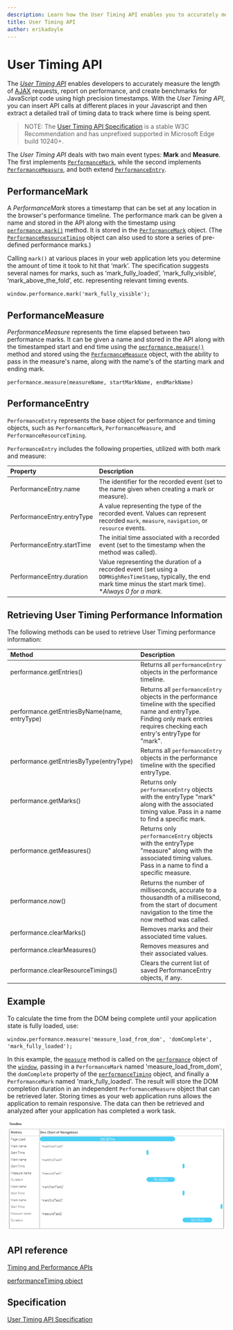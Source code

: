 ```yaml
---
description: Learn how the User Timing API enables you to accurately measure the length of AJAX requests, report on performance, and create benchmarks for JavaScript code using high precision timestamps.
title: User Timing API
author: erikadoyle
---
```


# User Timing API

The [*User Timing API*](http://www.w3.org/TR/user-timing/) enables developers to accurately measure the length of [AJAX](https://msdn.microsoft.com/library/cc891506(v=vs.85).aspx) requests, report on performance, and create benchmarks for JavaScript code using high precision timestamps. With the *User Timing API*, you can insert API calls at different places in your Javascript and then extract a detailed trail of timing data to track where time is being spent.

> NOTE: The [User Timing API Specification](http://www.w3.org/TR/user-timing/) is a stable W3C Recommendation and has unprefixed supported in Microsoft Edge build 10240+. 


The *User Timing API* deals with two main event types: **Mark** and **Measure**. The first implements [`PerformanceMark`](https://msdn.microsoft.com/library/jj585582(v=vs.85).aspx), while the second implements [`PerformanceMeasure`](https://msdn.microsoft.com/library/jj585583(v=vs.85).aspx), and both extend [`PerformanceEntry`](https://msdn.microsoft.com/library/jj585577(v=vs.85).aspx).

## PerformanceMark

A *PerformanceMark* stores a timestamp that can be set at any location in the browser's performance timeline. The performance mark can be given a name and stored in the API along with the timestamp using [`performance.mark()`](https://msdn.microsoft.com/library/jj585582(v=vs.85).aspx) method. It is stored in the [`PerformanceMark`](https://msdn.microsoft.com/library/jj585582(v=vs.85).aspx) object. (The [`PerformanceResourceTiming`](https://msdn.microsoft.com/library/jj585584(v=vs.85).aspx) object can also used to store a series of pre-defined performance marks.)

Calling `mark()` at various places in your web application lets you determine the amount of time it took to hit that ‘mark’. The specification suggests several names for marks, such as ‘mark_fully_loaded’, ‘mark_fully_visible’, ‘mark_above_the_fold’, etc. representing relevant timing events. 

```JS
window.performance.mark('mark_fully_visible');
```

## PerformanceMeasure

*PerformanceMeasure* represents the time elapsed between two performance marks. It can be given a name and stored in the API along with the timestamped start and end time using the [`performance.measure()`](https://msdn.microsoft.com/library/jj585594(v=vs.85).aspx) method and stored using the [`PerformanceMeasure`](https://msdn.microsoft.com/library/jj585583(v=vs.85).aspx) object, with the ability to pass in the measure's name, along with the name's of the starting mark and ending mark.

```JS
performance.measure(measureName, startMarkName, endMarkName)
```

## PerformanceEntry

`PerformanceEntry` represents the base object for performance and timing objects, such as `PerformanceMark`, `PerformanceMeasure`, and `PerformanceResourceTiming`. 

`PerformanceEntry` includes the following properties, utilized with both mark and measure:

Property | Description
:------------ | :-------------
PerformanceEntry.name | The identifier for the recorded event (set to the name given when creating a mark or measure).
PerformanceEntry.entryType | A value representing the type of the recorded event. Values can represent recorded `mark`, `measure`, `navigation`, or `resource` events.
PerformanceEntry.startTime | The initial time associated with a recorded event (set to the timestamp when the method was called).
PerformanceEntry.duration | Value representing the duration of a recorded event (set using a `DOMHighResTimeStamp`, typically, the end mark time minus the start mark time). **Always 0 for a mark.*

## Retrieving User Timing Performance Information

The following methods can be used to retrieve User Timing performance information:

Method | Description
:------------ | :-------------
performance.getEntries() | Returns all `performanceEntry` objects in the performance timeline.
performance.getEntriesByName(name, entryType) | Returns all `performanceEntry` objects in the performance timeline with the specified name and entryType. Finding only mark entries requires checking each entry's entryType for "mark".
performance.getEntriesByType(entryType) | Returns all `performanceEntry` objects in the performance timeline with the specified entryType.
performance.getMarks() | Returns only `performanceEntry` objects with the entryType "mark" along with the associated timing value. Pass in a name to find a specific mark. 
performance.getMeasures() | Returns only `performanceEntry` objects with the entryType "measure" along with the associated timing values. Pass in a name to find a specific measure. 
performance.now() | Returns the number of milliseconds, accurate to a thousandth of a millisecond, from the start of document navigation to the time the now method was called.
performance.clearMarks() | Removes marks and their associated time values.
performance.clearMeasures() | Removes measures and their associated values.
performance.clearResourceTimings() | Clears the current list of saved PerformanceEntry objects, if any.

## Example

To calculate the time from the DOM being complete until your application state is fully loaded, use:

```JS
window.performance.measure('measure_load_from_dom', 'domComplete', 'mark_fully_loaded');
```

In this example, the [`measure`](https://msdn.microsoft.com/library/jj585594(v=vs.85).aspx) method is called on the [`performance`](https://msdn.microsoft.com/library/ff974680(v=vs.85).aspx) object of the [`window`](https://msdn.microsoft.com/library/ms535873(v=vs.85).aspx), passing in a `PerformanceMark` named 'measure_load_from_dom', the `domComplete` property of the [`performanceTiming`](https://msdn.microsoft.com/library/ff975075(v=vs.85).aspx) object, and finally a `PerformanceMark` named 'mark_fully_loaded'. The result will store the DOM completion duration in an independent `PerformanceMeasure` object that can be retrieved later. Storing times as your web application runs allows the application to remain responsive. The data can then be retrieved and analyzed after your application has completed a work task. 

[![User Timing API Demo](./../media/usertimingapi_image.png)](https://testdrive-archive.azurewebsites.net/Performance/performanceTiming/Default.html)





## API reference

[Timing and Performance APIs](https://msdn.microsoft.com/library/hh772738(v=vs.85).aspx)

[performanceTiming object](https://msdn.microsoft.com/library/ff975075(v=vs.85).aspx)


## Specification

[User Timing API Specification](http://go.microsoft.com/fwlink/p/?LinkId=248169)
